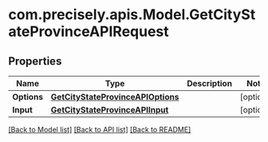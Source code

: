 # com.precisely.apis.Model.GetCityStateProvinceAPIRequest
## Properties

Name | Type | Description | Notes
------------ | ------------- | ------------- | -------------
**Options** | [**GetCityStateProvinceAPIOptions**](GetCityStateProvinceAPIOptions.md) |  | [optional] 
**Input** | [**GetCityStateProvinceAPIInput**](GetCityStateProvinceAPIInput.md) |  | [optional] 

[[Back to Model list]](../README.md#documentation-for-models) [[Back to API list]](../README.md#documentation-for-api-endpoints) [[Back to README]](../README.md)

